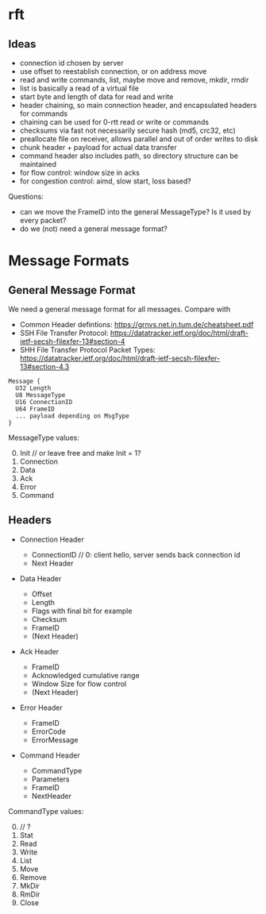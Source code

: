 # rft

## Ideas
- connection id chosen by server
- use offset to reestablish connection, or on address move
- read and write commands, list, maybe move and remove, mkdir, rmdir
- list is basically a read of a virtual file
- start byte and length of data for read and write
- header chaining, so main connection header, and encapsulated headers for commands
- chaining can be used for 0-rtt read or write or commands
- checksums via fast not necessarily secure hash (md5, crc32, etc)
- preallocate file on receiver, allows parallel and out of order writes to disk
- chunk header + payload for actual data transfer
- command header also includes path, so directory structure can be maintained
- for flow control: window size in acks
- for congestion control: aimd, slow start, loss based?


Questions:
- can we move the FrameID into the general MessageType? Is it used by every packet?
- do we (not) need a general message format?

# Message Formats

## General Message Format
We need a general message format for all messages. Compare with
- Common Header defintions: https://grnvs.net.in.tum.de/cheatsheet.pdf
- SSH File Transfer Protocol: https://datatracker.ietf.org/doc/html/draft-ietf-secsh-filexfer-13#section-4
- SHH File Transfer Protocol Packet Types: https://datatracker.ietf.org/doc/html/draft-ietf-secsh-filexfer-13#section-4.3

```
Message {
  U32 Length
  U8 MessageType
  U16 ConnectionID
  U64 FrameID
  ... payload depending on MsgType
}
```
MessageType values:

0. Init // or leave free and make Init = 1?
1. Connection
2. Data
3. Ack
4. Error
6. Command

## Headers
- Connection Header
  - ConnectionID // 0: client hello, server sends back connection id
  - Next Header

- Data Header
  - Offset
  - Length
  - Flags with final bit for example
  - Checksum
  - FrameID
  - (Next Header)

- Ack Header
  - FrameID
  - Acknowledged cumulative range
  - Window Size for flow control
  - (Next Header)

- Error Header
  - FrameID
  - ErrorCode
  - ErrorMessage

- Command Header
  - CommandType
  - Parameters
  - FrameID
  - NextHeader

CommandType values:

0. // ?
1. Stat
2. Read
3. Write
4. List
5. Move
6. Remove
7. MkDir
8. RmDir
9. Close
